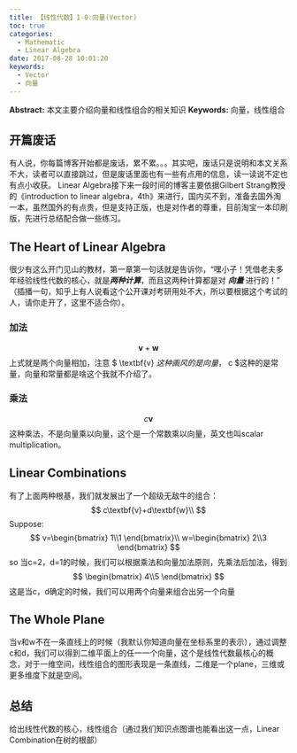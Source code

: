 ```yaml
---
title: 【线性代数】1-0:向量(Vector)
toc: true
categories:
  - Mathematic
  - Linear Algebra
date: 2017-08-28 10:01:20
keywords:
  - Vector
  - 向量
---
```

**Abstract:** 本文主要介绍向量和线性组合的相关知识
**Keywords:** 向量，线性组合
<!--more-->



## 开篇废话
有人说，你每篇博客开始都是废话，累不累。。。其实吧，废话只是说明和本文关系不大，读者可以直接跳过，但是废话里面也有一些有点用的信息，读一读说不定也有点小收获。
Linear Algebra接下来一段时间的博客主要依据Gilbert Strang教授的《introduction to linear algebra，4th》来进行，国内买不到，准备去国外淘一本，虽然国外的有点贵，但是支持正版，也是对作者的尊重，目前淘宝一本印刷版，先进行总结配合做一些练习。

## The Heart of Linear Algebra
很少有这么开门见山的教材，第一章第一句话就是告诉你，“嘿小子！凭借老夫多年经验线性代数的核心，就是***两种计算***，而且这两种计算都是对 ***向量*** 进行的！”
（插播一句，知乎上有人说看这个公开课对考研用处不大，所以要根据这个考试的人，请你走开了，这里不适合你）。
### 加法
$$
\textbf{v}+\textbf{w}
$$
上式就是两个向量相加，注意 $ \textbf{v} $这种画风的是向量，$ c $这种的是常量，向量和常量都是啥这个我就不介绍了。
### 乘法
$$
c\textbf{v}
$$
这种乘法，不是向量乘以向量，这个是一个常数乘以向量，英文也叫scalar multiplication。
## Linear Combinations
有了上面两种根基，我们就发展出了一个超级无敌牛的组合：
$$
c\textbf{v}+d\textbf{w}\\
$$
Suppose:
$$
v=\begin{bmatrix} 1\\1 \end{bmatrix}\\
w=\begin{bmatrix} 2\\3 \end{bmatrix}
$$
so
当c=2，d=1的时候，我们可以根据乘法和向量加法原则，先乘法后加法，得到
$$
\begin{bmatrix} 4\\5 \end{bmatrix}
$$
这是当c，d确定的时候，我们可以用两个向量来组合出另一个向量
## The Whole Plane
当v和w不在一条直线上的时候（我默认你知道向量在坐标系里的表示），通过调整c和d，我们可以得到二维平面上的任一一个向量，这个是线性代数最核心的概念，对于一维空间，线性组合的图形表现是一条直线，二维是一个plane，三维或更多维度下就是空间。

## 总结
给出线性代数的核心，线性组合（通过我们知识点图谱也能看出这一点，Linear Combination在树的根部）
